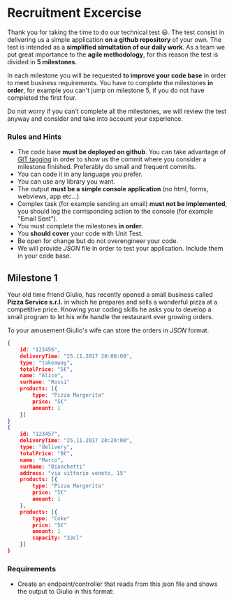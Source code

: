 # Recruitment Excercise

Thank you for taking the time to do our technical test :smiley:. The test consist in delivering us a simple application **on a github repository** of your own.
The test is intended as a **simplified simultation of our daily work**. As a team we put great importance to the **agile methodology**, for this reason the test is divided in **5 milestones**.

In each milestone you will be requested **to improve your code base** in order to meet business requirements. You have to complete the milestones **in order**, for example you can't jump on milestone 5, if you do not have completed the first four.

Do not worry if you can't complete all the milestones, we will review the test anyway and consider and take into account your experience.

### Rules and Hints

* The code base **must be deployed on github**. You can take advantage of [GIT tagging](https://git-scm.com/book/en/v2/Git-Basics-Tagging) in order to show us the commit where you consider a milestone finished. Preferably do small and frequent commits.
* You can code it in any language you prefer.
* You can use any library you want.
* The output **must be a simple console application** (no html, forms, webviews, app etc...). 
* Complex task (for example sending an email) **must not be implemented**, you should log the corrisponding action to the console (for example "Email Sent").
* You must complete the milestones **in order**.
* You **should cover** your code with Unit Test.
* Be open for change but do not overengineer your code.
* We will provide *JSON* file in order to test your application. Include them in your code base.

## Milestone 1

Your old time friend Giulio, has recently opened a small business called **Pizza Service s.r.l.** in which he prepares and sells a wonderful pizza at a competitive price. Knowing your coding skills he asks you to develop a small program to let his wife handle the restaurant ever growing orders.

To your amusement Giulio's wife can store the orders in *JSON* format.

```json
{
    id: "123456",
    deliveryTime: "25.11.2017 20:00:00",
    type: "takeaway",
    totalPrice: "5€",
    name: "Alice",
    surName: "Rossi"
    products: [{
        type: "Pizza Margerita"
        price: "5€"
        amount: 1
    }]
}
{
    id: "123457",
    deliveryTime: "25.11.2017 20:20:00",
    type: "delivery",
    totalPrice: "8€",
    name: "Marco",
    surName: "Bianchetti"
    address: "via vittorio veneto, 15"
    products: [{
        type: "Pizza Margerita"
        price: "5€"
        amount: 1
    },
    products: [{
        type: "Coke"
        price: "5€"
        amount: 1
        capacity: "33cl"
    }]
}
```

### Requirements

* Create an endpoint/controller that reads from this json file and shows the output to Giulio in this format:


